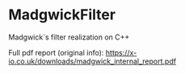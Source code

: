 # MadgwickFilter


Madgwick`s filter realization on C++

Full pdf report (original info): https://x-io.co.uk/downloads/madgwick_internal_report.pdf
